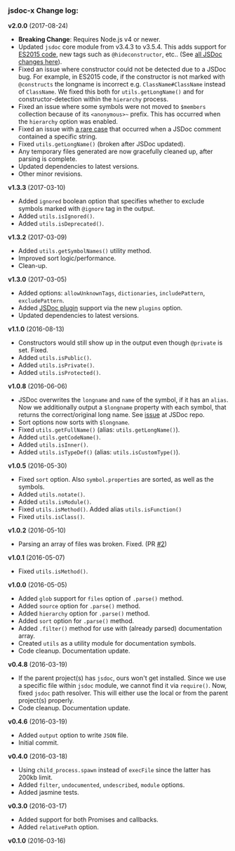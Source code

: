 ### jsdoc-x Change log:

**v2.0.0** (2017-08-24)

- **Breaking Change**: Requires Node.js v4 or newer.
- Updated `jsdoc` core module from v3.4.3 to v3.5.4. This adds support for [ES2015 code](https://github.com/jsdoc3/jsdoc/releases/tag/3.5.0), new tags such as `@hideconstructor`, etc.. (See [all JSDoc changes here][jsdoc-releases]).
- Fixed an issue where constructor could not be detected due to a JSDoc bug. For example, in ES2015 code, if the constructor is not marked with `@constructs` the longname is incorrect e.g. `ClassName#ClassName` instead of `ClassName`. We fixed this both for `utils.getLongName()` and for constructor-detection within the `hierarchy` process.
- Fixed an issue where some symbols were not moved to `$members` collection because of its `<anonymous>~` prefix. This has occurred when the `hierarchy` option was enabled.
- Fixed an issue with [a rare case](https://github.com/onury/jsdoc-x/pull/3) that occurred when a JSDoc comment contained a specific string.
- Fixed `utils.getLongName()` (broken after JSDoc updated).
- Any temporary files generated are now gracefully cleaned up, after parsing is complete.
- Updated dependencies to latest versions.
- Other minor revisions.

**v1.3.3** (2017-03-10)
- Added `ignored` boolean option that specifies whether to exclude symbols marked with `@ignore` tag in the output.
- Added `utils.isIgnored()`.
- Added `utils.isDeprecated()`.

**v1.3.2** (2017-03-09)

- Added `utils.getSymbolNames()` utility method.
- Improved sort logic/performance.
- Clean-up.

**v1.3.0** (2017-03-05)

- Added options: `allowUnknownTags`, `dictionaries`, `includePattern`, `excludePattern`.
- Added [JSDoc plugin](http://usejsdoc.org/about-plugins.html) support via the new `plugins` option.
- Updated dependencies to latest versions.

**v1.1.0** (2016-08-13)

- Constructors would still show up in the output even though `@private` is set. Fixed.
- Added `utils.isPublic()`.
- Added `utils.isPrivate()`.
- Added `utils.isProtected()`.

**v1.0.8** (2016-06-06)
- JSDoc overwrites the `longname` and `name` of the symbol, if it has an `alias`. Now we additionally output a `$longname` property with each symbol, that returns the correct/original long name. See [issue](https://github.com/jsdoc3/jsdoc/issues/1217) at JSDoc repo.
- Sort options now sorts with `$longname`.
- Fixed `utils.getFullName()` (alias: `utils.getLongName()`).
- Added `utils.getCodeName()`.
- Added `utils.isInner()`.
- Added `utils.isTypeDef()` (alias: `utils.isCustomType()`).

**v1.0.5** (2016-05-30)
 - Fixed `sort` option. Also `symbol.properties` are sorted, as well as the symbols.
 - Added `utils.notate()`.
 - Added `utils.isModule()`.
 - Fixed `utils.isMethod()`. Added alias `utils.isFunction()`
 - Fixed `utils.isClass()`.

**v1.0.2** (2016-05-10)
 - Parsing an array of files was broken. Fixed. (PR [#2](https://github.com/onury/jsdoc-x/pull/2))

**v1.0.1** (2016-05-07)
 - Fixed `utils.isMethod()`.

**v1.0.0** (2016-05-05)
 - Added `glob` support for `files` option of `.parse()` method.
 - Added `source` option for `.parse()` method.
 - Added `hierarchy` option for `.parse()` method.
 - Added `sort` option for `.parse()` method.
 - Added `.filter()` method for use with (already parsed) documentation array.
 - Created `utils` as a utility module for documentation symbols.
 - Code cleanup. Documentation update.

**v0.4.8** (2016-03-19)
 - If the parent project(s) has `jsdoc`, ours won't get installed. Since we use a specific file within `jsdoc` module, we cannot find it via `require()`. Now, fixed `jsdoc` path resolver. This will either use the local or from the parent project(s) properly.
 - Code cleanup. Documentation update.

**v0.4.6** (2016-03-19)
 - Added `output` option to write `JSON` file.
 - Initial commit.

**v0.4.0** (2016-03-18)
 - Using `child_process.spawn` instead of `execFile` since the latter has 200kb limit.
 - Added `filter`, `undocumented`, `undescribed`, `module` options.
 - Added jasmine tests.

**v0.3.0** (2016-03-17)
 - Added support for both Promises and callbacks.
 - Added `relativePath` option.

**v0.1.0** (2016-03-16)


[jsdoc-releases]:https://github.com/jsdoc3/jsdoc/releases
